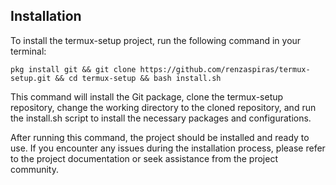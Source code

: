 ## Installation

To install the termux-setup project, run the following command in your terminal:

```
pkg install git && git clone https://github.com/renzaspiras/termux-setup.git && cd termux-setup && bash install.sh
```

This command will install the Git package, clone the termux-setup repository, change the working directory to the cloned repository, and run the install.sh script to install the necessary packages and configurations.

After running this command, the project should be installed and ready to use. If you encounter any issues during the installation process, please refer to the project documentation or seek assistance from the project community.
